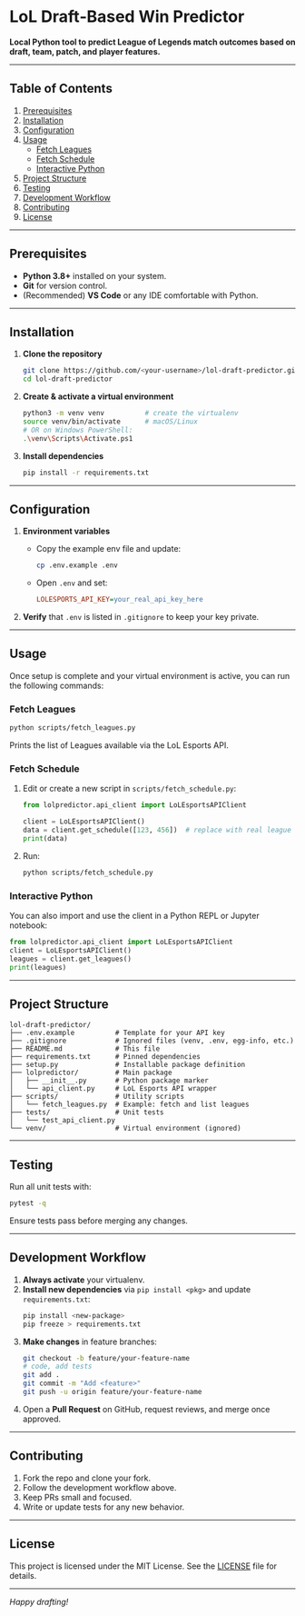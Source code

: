 # LoL Draft‑Based Win Predictor

**Local Python tool to predict League of Legends match outcomes based on draft, team, patch, and player features.**

---

## Table of Contents

1. [Prerequisites](#prerequisites)
2. [Installation](#installation)
3. [Configuration](#configuration)
4. [Usage](#usage)
   - [Fetch Leagues](#fetch-leagues)
   - [Fetch Schedule](#fetch-schedule)
   - [Interactive Python](#interactive-python)
5. [Project Structure](#project-structure)
6. [Testing](#testing)
7. [Development Workflow](#development-workflow)
8. [Contributing](#contributing)
9. [License](#license)

---

## Prerequisites

- **Python 3.8+** installed on your system.
- **Git** for version control.
- (Recommended) **VS Code** or any IDE comfortable with Python.

---

## Installation

1. **Clone the repository**

   ```bash
   git clone https://github.com/<your-username>/lol-draft-predictor.git
   cd lol-draft-predictor
   ```

2. **Create & activate a virtual environment**

   ```bash
   python3 -m venv venv          # create the virtualenv
   source venv/bin/activate      # macOS/Linux
   # OR on Windows PowerShell:
   .\venv\Scripts\Activate.ps1
   ```

3. **Install dependencies**

   ```bash
   pip install -r requirements.txt
   ```

---

## Configuration

1. **Environment variables**

   - Copy the example env file and update:
     ```bash
     cp .env.example .env
     ```
   - Open `.env` and set:
     ```ini
     LOLESPORTS_API_KEY=your_real_api_key_here
     ```

2. **Verify** that `.env` is listed in `.gitignore` to keep your key private.

---

## Usage

Once setup is complete and your virtual environment is active, you can run the following commands:

### Fetch Leagues

```bash
python scripts/fetch_leagues.py
```

Prints the list of Leagues available via the LoL Esports API.

### Fetch Schedule

1. Edit or create a new script in `scripts/fetch_schedule.py`:
   ```python
   from lolpredictor.api_client import LoLEsportsAPIClient

   client = LoLEsportsAPIClient()
   data = client.get_schedule([123, 456])  # replace with real league IDs
   print(data)
   ```
2. Run:
   ```bash
   python scripts/fetch_schedule.py
   ```

### Interactive Python

You can also import and use the client in a Python REPL or Jupyter notebook:

```python
from lolpredictor.api_client import LoLEsportsAPIClient
client = LoLEsportsAPIClient()
leagues = client.get_leagues()
print(leagues)
```

---

## Project Structure

```
lol-draft-predictor/
├── .env.example          # Template for your API key
├── .gitignore            # Ignored files (venv, .env, egg-info, etc.)
├── README.md             # This file
├── requirements.txt      # Pinned dependencies
├── setup.py              # Installable package definition
├── lolpredictor/         # Main package
│   ├── __init__.py       # Python package marker
│   └── api_client.py     # LoL Esports API wrapper
├── scripts/              # Utility scripts
│   └── fetch_leagues.py  # Example: fetch and list leagues
├── tests/                # Unit tests
│   └── test_api_client.py
└── venv/                 # Virtual environment (ignored)
```

---

## Testing

Run all unit tests with:

```bash
pytest -q
```

Ensure tests pass before merging any changes.

---

## Development Workflow

1. **Always activate** your virtualenv.
2. **Install new dependencies** via `pip install <pkg>` and update `requirements.txt`:
   ```bash
   pip install <new-package>
   pip freeze > requirements.txt
   ```
3. **Make changes** in feature branches:
   ```bash
   git checkout -b feature/your-feature-name
   # code, add tests
   git add .
   git commit -m "Add <feature>"
   git push -u origin feature/your-feature-name
   ```
4. Open a **Pull Request** on GitHub, request reviews, and merge once approved.

---

## Contributing

1. Fork the repo and clone your fork.
2. Follow the development workflow above.
3. Keep PRs small and focused.
4. Write or update tests for any new behavior.

---

## License

This project is licensed under the MIT License. See the [LICENSE](LICENSE) file for details.

---

*Happy drafting!*


